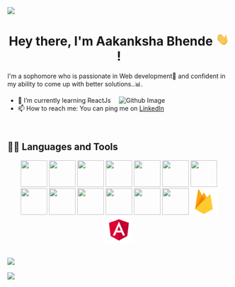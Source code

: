 ![](https://github.com/aakankshabhende/aakankshabhende/tree/main/images/header_.png)

<h1 align="center">Hey there, I'm Aakanksha Bhende <img src="https://raw.githubusercontent.com/ABSphreak/ABSphreak/master/gifs/Hi.gif" width="30px"> ! </h1>
  
I'm a sophomore who is passionate in Web development🎯 and confident in my ability to come up with better solutions..:bar_chart:.

<img width="50%" align="right" alt="Github Image" src="https://raw.githubusercontent.com/onimur/.github/master/.resources/git-header.svg" />

- 🌱 I’m currently learning ReactJs
- 📫 How to reach me: You can ping me on [LinkedIn](https://www.linkedin.com/in/aakanksha-bhende/) 
 
<br />


## 👨‍💻 Languages and Tools

<div align="center">
  
<img src="https://github.com/aakankshabhende/aakankshabhende/tree/main/images/c++.png?raw=true" height="60" width="60">
<img src="https://github.com/aakankshabhende/aakankshabhende/tree/main/images/python.png?raw=true" height="60" width="60">
<img src="https://github.com/aakankshabhende/aakankshabhende/tree/main/images/JS.png?raw=true" height="60" width="60">
<img src="https://cdn.iconscout.com/icon/free/png-512/node-js-1174925.png" height="60" width="60">
<img src="https://github.com/aakankshabhende/aakankshabhende/tree/main/images/css.png?raw=true" height="60" width="60">
<img src="https://github.com/aakankshabhende/aakankshabhende/tree/main/images/html.png?raw=true" height="60" width="60">
<img src="https://img.icons8.com/color/452/mongodb.png" height="60" width="60">

<br>

<img src="https://github.com/aakankshabhende/aakankshabhende/tree/main/images/react.png?raw=true" height="60" width="60">
<img src="https://github.com/aakankshabhende/aakankshabhende/tree/main/images/php.png?raw=true" height="60" width="60">
<img src="https://github.com/aakankshabhende/aakankshabhende/tree/main/images/sql.png?raw=true" height="60" width="60">
<img src="https://github.com/aakankshabhende/aakankshabhende/tree/main/images/git.png?raw=true" height="60" width="60">
<img src="https://github.com/aakankshabhende/aakankshabhende/tree/main/images/vs.png?raw=true" height="60" width="60">
<img src="https://github.com/aakankshabhende/aakankshabhende/tree/main/images/bootstrap.png?raw=true" height="60" width="60">
<img height="60" src="https://raw.githubusercontent.com/github/explore/80688e429a7d4ef2fca1e82350fe8e3517d3494d/topics/firebase/firebase.png">
<img height="60" src="https://raw.githubusercontent.com/github/explore/80688e429a7d4ef2fca1e82350fe8e3517d3494d/topics/angular/angular.png">

</div>

<br >

[<img src="https://img.shields.io/badge/linkedin-%230077B5.svg?&style=for-the-badge&logo=linkedin&logoColor=white">](https://www.linkedin.com/in/aakanksha-bhende/)

![](https://github.com/aakankshabhende/aakankshabhende/tree/main/images/footer.png)
</div>

<!--
**Aakanksha0407/Aakanksha0407** is a ✨ _special_ ✨ repository because its `README.md` (this file) appears on your GitHub profile.

Here are some ideas to get you started:

- 🔭 I’m currently working on ...
- 🌱 I’m currently learning ...
- 👯 I’m looking to collaborate on ...
- 🤔 I’m looking for help with ...
- 💬 Ask me about ...
- 📫 How to reach me: ...
- 😄 Pronouns: ...
- ⚡ Fun fact: ...
-->
